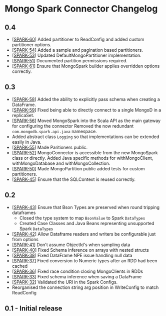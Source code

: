 # Mongo Spark Connector Changelog

## 0.4
  * [[SPARK-60](https://jira.mongodb.org/browse/SPARK-60)] Added partitioner to ReadConfig and added custom partitioner options.
  * [[SPARK-54](https://jira.mongodb.org/browse/SPARK-54)] Added a sample and pagination based partitioners.
  * [[SPARK-53](https://jira.mongodb.org/browse/SPARK-53)] Updated DefaultMongoPartitioner implementation.
  * [[SPARK-51](https://jira.mongodb.org/browse/SPARK-51)] Documented partition permissions required.
  * [[SPARK-61](https://jira.mongodb.org/browse/SPARK-61)] Ensure that MongoSpark builder applies overridden options correctly.

## 0.3
  * [[SPARK-58](https://jira.mongodb.org/browse/SPARK-58)] Added the ability to explicitly pass schema when creating a DataFrame.
  * [[SPARK-59](https://jira.mongodb.org/browse/SPARK-59)] Fixed being able to directly connect to a single MongoD in a replicaSet.
  * [[SPARK-56](https://jira.mongodb.org/browse/SPARK-56)] Moved MongoSpark into the Scala API as the main gateway for configuring the connector
    Removed the now redundant `com.mongodb.spark.api.java` namespace.
  * Added abstract class `Logging` so that implementations can be extended easily in Java.
  * [[SPARK-55](https://jira.mongodb.org/browse/SPARK-55)] Made Paritioners public.
  * [[SPARK-52](https://jira.mongodb.org/browse/SPARK-52)] MongoConnector is accessible from the new MongoSpark class or directly. 
         Added Java specific methods for withMongoClient, withMongoDatabase and withMongoCollection.
  * [[SPARK-50](https://jira.mongodb.org/browse/SPARK-50)] Made MongoPartition public added tests for custom partitioners.
  * [[SPARK-45](https://jira.mongodb.org/browse/SPARK-45)] Ensure that the SQLContext is reused correctly.

## 0.2
  * [[SPARK-43](https://jira.mongodb.org/browse/SPARK-43)] Ensure that Bson Types are preserved when round tripping dataframes 
    * Closed the type system to map `BsonValue` to Spark `DataTypes`
    * Created Case Classes and Java Beans representing unsupported Spark `DataTypes`
  * [[SPARK-42](https://jira.mongodb.org/browse/SPARK-42)] Allow Dataframe readers and writers be configurable just from options 
  * [[SPARK-41](https://jira.mongodb.org/browse/SPARK-41)] Don't assume ObjectId's when sampling data 
  * [[SPARK-40](https://jira.mongodb.org/browse/SPARK-40)] Fixed Schema inference on arrays with nested structs 
  * [[SPARK-38](https://jira.mongodb.org/browse/SPARK-38)] Fixed DataFrame NPE issue handling null data 
  * [[SPARK-37](https://jira.mongodb.org/browse/SPARK-37)] Fixed conversion to Numeric types after an RDD had been cached 
  * [[SPARK-36](https://jira.mongodb.org/browse/SPARK-36)] Fixed race condition closing MongoClients in RDDs 
  * [[SPARK-33](https://jira.mongodb.org/browse/SPARK-33)] Fixed schema inference when saving a DataFrame  
  * [[SPARK-32](https://jira.mongodb.org/browse/SPARK-32)] Validated the URI in the Spark Configs.  
  * Reorganised the connection string arg position in WriteConfig to match ReadConfig

## 0.1 - Initial release
